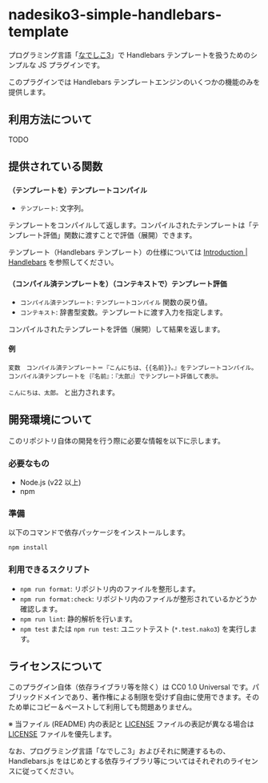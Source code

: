 # nadesiko3-simple-handlebars-template

プログラミング言語「[なでしこ3](https://github.com/kujirahand/nadesiko3)」で Handlebars テンプレートを扱うためのシンプルな JS プラグインです。

このプラグインでは Handlebars テンプレートエンジンのいくつかの機能のみを提供します。

## 利用方法について

TODO

## 提供されている関数

### `（テンプレートを）テンプレートコンパイル`

- `テンプレート`: 文字列。

テンプレートをコンパイルして返します。コンパイルされたテンプレートは「テンプレート評価」関数に渡すことで評価（展開）できます。

テンプレート（Handlebars テンプレート）の仕様については [Introduction | Handlebars](https://handlebarsjs.com/guide) を参照してください。

### `（コンパイル済テンプレートを）（コンテキストで）テンプレート評価`

- `コンパイル済テンプレート`: `テンプレートコンパイル` 関数の戻り値。
- `コンテキスト`: 辞書型変数。テンプレートに渡す入力を指定します。

コンパイルされたテンプレートを評価（展開）して結果を返します。

#### 例

```nako3
変数　コンパイル済テンプレート＝『こんにちは、{{名前}}。』をテンプレートコンパイル。
コンパイル済テンプレートを｛『名前』：『太郎』｝でテンプレート評価して表示。
```

`こんにちは、太郎。` と出力されます。

## 開発環境について

このリポジトリ自体の開発を行う際に必要な情報を以下に示します。

### 必要なもの

- Node.js (v22 以上)
- npm

### 準備

以下のコマンドで依存パッケージをインストールします。

```sh
npm install
```

### 利用できるスクリプト

- `npm run format`: リポジトリ内のファイルを整形します。
- `npm run format:check`: リポジトリ内のファイルが整形されているかどうか確認します。
- `npm run lint`: 静的解析を行います。
- `npm test` または `npm run test`: ユニットテスト (`*.test.nako3`) を実行します。

## ライセンスについて

このプラグイン自体（依存ライブラリ等を除く）は CC0 1.0 Universal です。パブリックドメインであり、著作権による制限を受けず自由に使用できます。そのため単にコピー＆ペーストして利用しても問題ありません。

※ 当ファイル (README) 内の表記と [LICENSE](LICENSE) ファイルの表記が異なる場合は [LICENSE](LICENSE) ファイルを優先します。

なお、プログラミング言語「なでしこ3」およびそれに関連するもの、Handlebars.js をはじめとする依存ライブラリ等についてはそれぞれのライセンスに従ってください。
